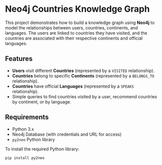 # Neo4j Countries Knowledge Graph

This project demonstrates how to build a knowledge graph using **Neo4j** to model the relationships between users, countries, continents, and languages. The users are linked to countries they have visited, and the countries are associated with their respective continents and official languages.

## Features

- **Users** visit different **Countries** (represented by a `VISITED` relationship).
- **Countries** belong to specific **Continents** (represented by a `BELONGS_TO` relationship).
- **Countries** have official **Languages** (represented by a `SPEAKS` relationship).
- Simple queries to find countries visited by a user, recommend countries by continent, or by language.

## Requirements

- Python 3.x
- Neo4j Database (with credentials and URL for access)
- `py2neo` Python library

To install the required Python library:

```bash
pip install py2neo
